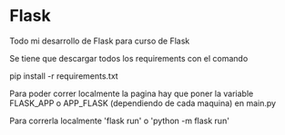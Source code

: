 # Flask
Todo mi desarrollo de Flask para curso de Flask

Se tiene que descargar todos los requirements con el comando

pip install -r requirements.txt

Para poder correr localmente la pagina hay que poner la variable FLASK_APP o APP_FLASK (dependiendo de cada maquina) en main.py

Para correrla localmente 'flask run' o 'python -m flask run'